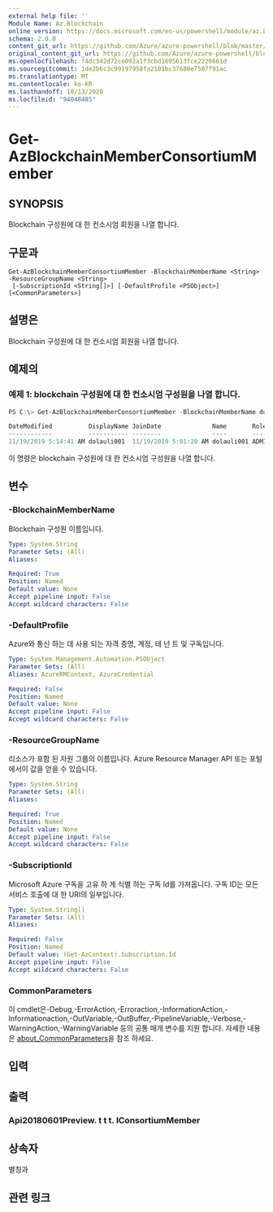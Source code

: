```yaml
---
external help file: ''
Module Name: Az.Blockchain
online version: https://docs.microsoft.com/en-us/powershell/module/az.blockchain/get-azblockchainmemberconsortiummember
schema: 2.0.0
content_git_url: https://github.com/Azure/azure-powershell/blob/master/src/Blockchain/help/Get-AzBlockchainMemberConsortiumMember.md
original_content_git_url: https://github.com/Azure/azure-powershell/blob/master/src/Blockchain/help/Get-AzBlockchainMemberConsortiumMember.md
ms.openlocfilehash: f4dc342d72ce092a1f3cbd1695613fce2220661d
ms.sourcegitcommit: 1de2b6c3c99197958fa2101bc37680e7507f91ac
ms.translationtype: MT
ms.contentlocale: ko-KR
ms.lasthandoff: 10/13/2020
ms.locfileid: "94048485"
---
```

# Get-AzBlockchainMemberConsortiumMember

## SYNOPSIS
Blockchain 구성원에 대 한 컨소시엄 회원을 나열 합니다.

## 구문과

```
Get-AzBlockchainMemberConsortiumMember -BlockchainMemberName <String> -ResourceGroupName <String>
 [-SubscriptionId <String[]>] [-DefaultProfile <PSObject>] [<CommonParameters>]
```

## 설명은
Blockchain 구성원에 대 한 컨소시엄 회원을 나열 합니다.

## 예제의

### 예제 1: blockchain 구성원에 대 한 컨소시엄 구성원을 나열 합니다.
```powershell
PS C:\> Get-AzBlockchainMemberConsortiumMember -BlockchainMemberName dolauli001 -ResourceGroupName testgroup

DateModified          DisplayName JoinDate              Name       Role  Status SubscriptionId
------------          ----------- --------              ----       ----  ------ --------------
11/19/2019 5:14:41 AM dolauli001  11/19/2019 5:01:20 AM dolauli001 ADMIN Ready  c9cbd920-c00c-427c-852b-8aaf38badaeb
```

이 명령은 blockchain 구성원에 대 한 컨소시엄 구성원을 나열 합니다.

## 변수

### -BlockchainMemberName
Blockchain 구성원 이름입니다.

```yaml
Type: System.String
Parameter Sets: (All)
Aliases:

Required: True
Position: Named
Default value: None
Accept pipeline input: False
Accept wildcard characters: False
```

### -DefaultProfile
Azure와 통신 하는 데 사용 되는 자격 증명, 계정, 테 넌 트 및 구독입니다.

```yaml
Type: System.Management.Automation.PSObject
Parameter Sets: (All)
Aliases: AzureRMContext, AzureCredential

Required: False
Position: Named
Default value: None
Accept pipeline input: False
Accept wildcard characters: False
```

### -ResourceGroupName
리소스가 포함 된 자원 그룹의 이름입니다.
Azure Resource Manager API 또는 포털에서이 값을 얻을 수 있습니다.

```yaml
Type: System.String
Parameter Sets: (All)
Aliases:

Required: True
Position: Named
Default value: None
Accept pipeline input: False
Accept wildcard characters: False
```

### -SubscriptionId
Microsoft Azure 구독을 고유 하 게 식별 하는 구독 Id를 가져옵니다.
구독 ID는 모든 서비스 호출에 대 한 URI의 일부입니다.

```yaml
Type: System.String[]
Parameter Sets: (All)
Aliases:

Required: False
Position: Named
Default value: (Get-AzContext).Subscription.Id
Accept pipeline input: False
Accept wildcard characters: False
```

### CommonParameters
이 cmdlet은-Debug,-ErrorAction,-Erroraction,-InformationAction,-Informationaction,-OutVariable,-OutBuffer,-PipelineVariable,-Verbose,-WarningAction,-WarningVariable 등의 공통 매개 변수를 지원 합니다. 자세한 내용은 [about_CommonParameters](http://go.microsoft.com/fwlink/?LinkID=113216)을 참조 하세요.

## 입력

## 출력

### Api20180601Preview. t t t. IConsortiumMember

## 상속자

별칭과

## 관련 링크

